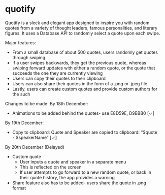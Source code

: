 # quotify

Quotify is a sleek and elegant app designed to inspire you with random quotes from a variety of thought leaders, famous personalities, and literary figures. It uses a Database API to randomly select a quote upon each swipe.

Major features:
- From a small database of about 500 quotes, users randomly get quotes through swiping
- If a user swipes backwards, they get the previous quote, whereas swiping forward updates with either a random quote, or the quote that succeeds the one they are currently viewing
- Users can copy their quotes to their clipboard
- Users can also share their quotes in the form of a .png or .jpeg file
- Lastly, users can create custom quotes and provide custom authors for the such

Changes to be made:
By 18th December:
- Animations to be added behind the quotes- use E8D59E, D9BBB0 [✓]

By 19th December:
- Copy to clipboard: Quote and Speaker are copied to clipboard: “$quote - $speakerName” [✓]

By 20th December (Delayed)
- Custom quote
    - User inputs a quote and speaker in a separate menu
    - This is reflected on the screen
    - If user attempts to go forward to a new random quote, or back in their quote history, the app provides a warning
- Share feature also has to be added- users share the quote in .png format
